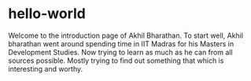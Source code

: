 # hello-world
Welcome to the introduction page of Akhil Bharathan.
To start well, Akhil bharathan went around spending time in IIT Madras for his Masters in Development Studies. Now trying to learn as much as he can from all sources possible. Mostly trying to find out something that which is interesting and worthy.
